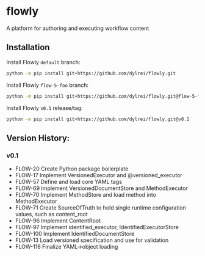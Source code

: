 # flowly
A platform for authoring and executing workflow content

## Installation
Install Flowly `default` branch:
```bash
python -m pip install git+https://github.com/dylrei/flowly.git
```

Install Flowly `flow-5-foo` branch:
```bash
python -m pip install git+https://github.com/dylrei/flowly.git@flow-5-foo
```

Install Flowly `v0.1` release/tag:
```bash
python -m pip install git+https://github.com/dylrei/flowly.git@v0.1
```


## Version History: 
### v0.1
 * FLOW-20 Create Python package boilerplate
 * FLOW-17 Implement VersionedExecutor and @versioned_executor
 * FLOW-57 Define and load core YAML tags
 * FLOW-69 Implement VersionedDocumentStore and MethodExecutor
 * FLOW-70 Implement MethodStore and load method into MethodExecutor
 * FLOW-71 Create SourceOfTruth to hold single runtime configuration values, such as content_root
 * FLOW-96 Implement ContentRoot
 * FLOW-97 Implement identified_executor, IdentifiedExecutorStore
 * FLOW-100 Implement IdentifiedDocumentStore
 * FLOW-13 Load versioned specification and use for validation
 * FLOW-116 Finalize YAML->object loading
